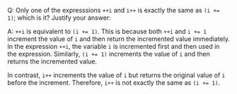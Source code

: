 Q: Only one of the expresssions `++i` and `i++` is exactly the same as `(i += 1)`; which is it? Justify your answer:

A: `++i` is equivalent to `(i += 1)`. This is because both `++i` and `i += 1` increment the value of `i` and then
return the incremented value immediately. In the expression `++i`, the variable `i` is incremented first and then
used in the expression. Similarly, `(i += 1)` increments the value of `i` and then returns the incremented value.

In contrast, `i++` increments the value of `i` but returns the original value of `i` before the increment. Therefore,
`i++` is not exactly the same as `(i += 1)`.
